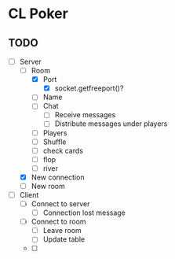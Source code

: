 # CL Poker


## TODO
- [ ] Server
    - [ ] Room
        - [X] Port
            - [X] socket.getfreeport()?
        - [ ] Name
        - [ ] Chat
            - [ ] Receive messages
            - [ ] Distribute messages under players
        - [ ] Players
        - [ ] Shuffle
        - [ ] check cards
        - [ ] flop
        - [ ] river
    - [X] New connection
    - [ ] New room
- [ ] Client
    - [ ] Connect to server
        - [ ] Connection lost message
    - [ ] Connect to room
        - [ ] Leave room
        - [ ] Update table
    - [ ] 